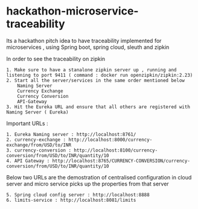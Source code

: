 # hackathon-microservice-traceability
Its a hackathon pitch idea to have traceability implemented for microservices , using Spring boot, spring cloud, sleuth and zipkin

In order to see the traceability on zipkin 

	1. Make sure to have a stanalone zipkin server up , running and listening to port 9411 ( command : docker run openzipkin/zipkin:2.23)
	2. Start all the server/services in the same order mentioned below 
		Naming Server
		Currency Exchange
		Currency Conversion
		API-Gateway
	3. Hit the Eureka URL and ensure that all others are registered with Naming Server ( Eureka)

Important URLs :
	
	1. Eureka Naming server : http://localhost:8761/
	2. currency-exchange : http://localhost:8000/currency-exchange/from/USD/to/INR
	3. currency-conversion : http://localhost:8100/currency-conversion/from/USD/to/INR/quantity/10
	4. API Gateway : http://localhost:8765/CURRENCY-CONVERSION/currency-conversion/from/USD/to/INR/quantity/10
	
Below two URLs are the demostration of centralised configuration in cloud server and micro service picks up the properties from that server 
	
	5. Spring cloud config server : http://localhost:8888	
	6. limits-service : http://localhost:8081/limits
